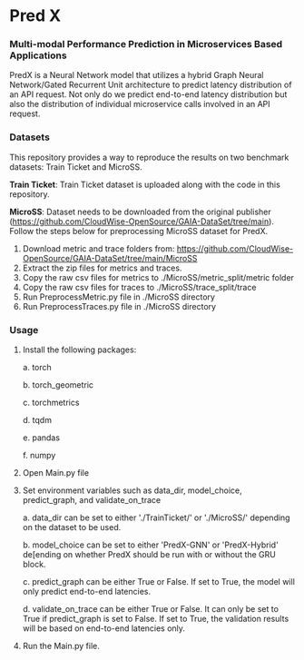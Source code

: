 # Pred X

### Multi-modal Performance Prediction in Microservices Based Applications
PredX is a Neural Network model that utilizes a hybrid Graph Neural Network/Gated Recurrent Unit architecture to predict latency distribution of an API request. Not only do we predict end-to-end latency distribution but also the distribution of individual microservice calls involved in an API request.

### Datasets
This repository provides a way to reproduce the results on two benchmark datasets: Train Ticket and MicroSS.

**Train Ticket**: Train Ticket dataset is uploaded along with the code in this repository. 

**MicroSS**: Dataset needs to be downloaded from the original publisher (https://github.com/CloudWise-OpenSource/GAIA-DataSet/tree/main). Follow the steps below for preprocessing MicroSS dataset for PredX.

1. Download metric and trace folders from: https://github.com/CloudWise-OpenSource/GAIA-DataSet/tree/main/MicroSS
2. Extract the zip files for metrics and traces.
3. Copy the raw csv files for metrics to ./MicroSS/metric_split/metric folder
4. Copy the raw csv files for traces to ./MicroSS/trace_split/trace
5. Run PreprocessMetric.py file in ./MicroSS directory
6. Run PreprocessTraces.py file in ./MicroSS directory

### Usage
1. Install the following packages:
   
   a. torch
   
   b. torch_geometric
   
   c. torchmetrics
   
   d. tqdm
   
   e. pandas
   
   f. numpy
2. Open Main.py file
3. Set environment variables such as data_dir, model_choice, predict_graph, and validate_on_trace
   
   a. data_dir can be set to either './TrainTicket/' or './MicroSS/' depending on the dataset to be used.
   
   b. model_choice can be set to either 'PredX-GNN' or 'PredX-Hybrid' de[ending on whether PredX should be run with or without the GRU block.
   
   c. predict_graph can be either True or False. If set to True, the model will only predict end-to-end latencies.
   
   d. validate_on_trace can be either True or False. It can only be set to True if predict_graph is set to False. If set to True, the validation results will be 
      based on end-to-end latencies only.
4. Run the Main.py file.



